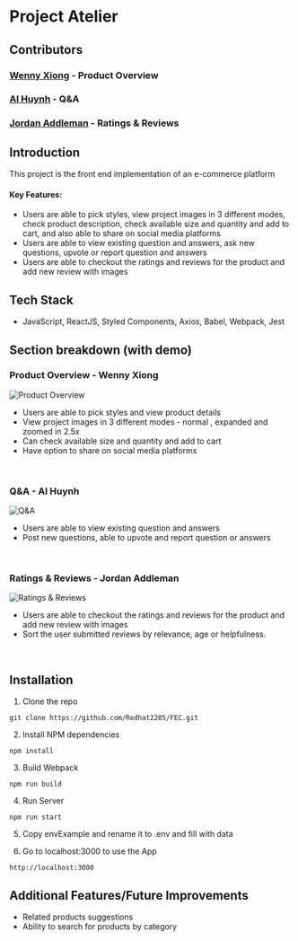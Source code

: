 # Project Atelier

## Contributors
### [Wenny Xiong](https://github.com/WennyXiong) - Product Overview
### [Al Huynh](https://github.com/Albertthuynh94) - Q&A
### [Jordan Addleman](https://github.com/maximumjpeg) - Ratings & Reviews

## Introduction
This project is the front end implementation of an e-commerce platform

#### Key Features:
* Users are able to pick styles, view project images in 3 different modes, check product description, check available size and quantity and add to cart, and also able to share on social media platforms
* Users are able to view existing question and answers, ask new questions, upvote or report question and answers
* Users are able to checkout the ratings and reviews for the product and add new review with images

## Tech Stack
* JavaScript, ReactJS, Styled Components, Axios, Babel, Webpack, Jest

## Section breakdown (with demo)
### Product Overview - Wenny Xiong
![Product Overview](https://i.gyazo.com/8c1132faaa8f37e32b2aa70bc5ec5347.gif)

* Users are able to pick styles and view product details
* View project images in 3 different modes - normal , expanded and zoomed in 2.5x
* Can check available size and quantity and add to cart
* Have option to share on social media platforms
<br/>


### Q&A - Al Huynh
![Q&A](https://i.gyazo.com/8e51ef905670555c780a0fefd6b6d13c.gif)

* Users are able to view existing question and answers
* Post new questions, able to upvote and report question or answers
<br/>


### Ratings & Reviews - Jordan Addleman
![Ratings & Reviews](https://i.gyazo.com/82d905cba0e9bfe04b2c446975f976d4.gif)

* Users are able to checkout the ratings and reviews for the product and add new review with images
* Sort the user submitted reviews by relevance, age or helpfulness.
<br/>


## Installation
1. Clone the repo
```
git clone https://github.com/Redhat2205/FEC.git
```

2. Install NPM dependencies
```
npm install
```

3. Build Webpack
```
npm run build
```

4. Run Server
```
npm run start
```

5. Copy envExample and rename it to .env and fill with data

6. Go to localhost:3000 to use the App
```
http://localhost:3000
```

## Additional Features/Future Improvements
* Related products suggestions
* Ability to search for products by category


